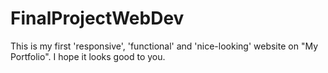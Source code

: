# FinalProjectWebDev
This is my first 'responsive', 'functional' and 'nice-looking' website on "My Portfolio".
I hope it looks good to you.
